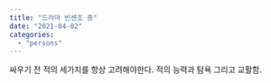 ```yaml
---
title: "드라마 빈센조 중"
date: "2021-04-02"
categories: 
  - "persons"
---
```


싸우기 전 적의 세가지를 항상 고려해야한다. 적의 능력과 탐욕 그리고 교활함.
